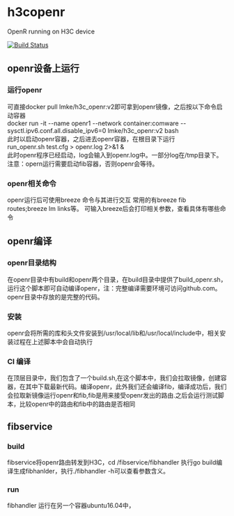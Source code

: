 # h3copenr
OpenR running on H3C device  

[![Build Status](https://www.travis-ci.org/h3copen/h3copenr.svg?branch=master)](https://www.travis-ci.org/h3copen/h3copenr) 

## openr设备上运行
### 运行openr
可直接docker pull lmke/h3c_openr:v2即可拿到openr镜像，之后按以下命令启动容器  
docker run -it --name openr1 --network container:comware --sysctl.ipv6.conf.all.disable_ipv6=0 lmke/h3c_openr:v2 bash  
此时以启动openr容器，之后进去openr容器，在根目录下运行  
run_openr.sh test.cfg > openr.log 2>&1 &   
此时openr程序已经启动，log会输入到openr.log中。一部分log在/tmp目录下。
注意：opern运行需要启动fib容器，否则openr会等待。

### openr相关命令
openr运行后可使用breeze 命令与其进行交互
常用的有breeze fib routes;breeze lm links等。
可输入breeze后会打印相关参数，查看具体有哪些命令

## openr编译
### openr目录结构
在openr目录中有build和openr两个目录，在build目录中提供了build_openr.sh，运行这个脚本即可自动编译openr，注：完整编译需要环境可访问github.com。openr目录中存放的是完整的代码。

### 安装
openr会将所需的库和头文件安装到/usr/local/lib和/usr/local/include中，相关安装过程在上述脚本中会自动执行

### CI 编译
在顶层目录中，我们包含了一个build.sh,在这个脚本中，我们会拉取镜像，创建容器，在其中下载最新代码。编译openr，此外我们还会编译fib，编译成功后，我们会拉取新镜像运行openr和fib,fib是用来接受openr发出的路由.之后会运行测试脚本，比较openr中的路由和fib中的路由是否相同

## fibservice 
### build
fibservice将openr路由转发到H3C，cd /fibservice/fibhandler 执行go build编译生成fibhanlder，执行./fibhandler -h可以查看参数含义。
### run
fibhandler 运行在另一个容器ubuntu16.04中，
